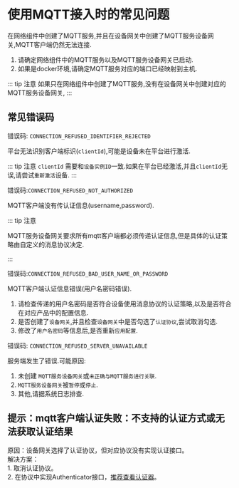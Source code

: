 # 使用MQTT接入时的常见问题

在网络组件中创建了MQTT服务,并且在设备网关中创建了MQTT服务设备网关,MQTT客户端仍然无法连接.

1. 请确定网络组件中的MQTT服务以及MQTT服务设备网关已启动.
2. 如果是docker环境,请确定MQTT服务对应的端口已经映射到主机.

::: tip 注意
如果只在网络组件中创建了MQTT服务,没有在设备网关中创建对应的MQTT服务设备网关,
:::

## 常见错误码

错误码: `CONNECTION_REFUSED_IDENTIFIER_REJECTED`

平台无法识别客户端标识(`clientId`),可能是设备未在平台进行激活.

::: tip 注意
`clientId` 需要和`设备实例ID`一致.如果在平台已经激活,并且`clientId`无误,请尝试`重新激活`设备.
:::

错误码:`CONNECTION_REFUSED_NOT_AUTHORIZED`

MQTT客户端没有传认证信息(username,password).

::: tip 注意

MQTT服务设备网关要求所有mqtt客户端都必须传递认证信息,但是具体的认证策略由自定义的消息协议决定.

:::

错误码:`CONNECTION_REFUSED_BAD_USER_NAME_OR_PASSWORD`

MQTT客户端认证信息错误(用户名密码错误).
1. 请检查传递的用户名密码是否符合设备使用消息协议的认证策略,以及是否符合在对应产品中的配置信息.
2. 是否创建了`设备网关`,并且检查`设备网关`中是否勾选了`认证协议`,尝试取消勾选.
3. 修改了`用户名密码`等信息后,是否重新`应用配置`.

错误码: `CONNECTION_REFUSED_SERVER_UNAVAILABLE`

服务端发生了错误.可能原因:

1. 未创建 `MQTT服务设备网关`或`未正确与MQTT服务进行关联`.
2. `MQTT服务设备网关`被`暂停`或`停止`.
3. 其他,请据系统日志排查.

## 提示：mqtt客户端认证失败：不支持的认证方式或无法获取认证结果
原因：设备网关选择了认证协议，但对应协议没有实现认证接口。  
解决方案：  
    1. 取消认证协议。  
    2. 在协议中实现Authenticator接口，[推荐查看认证器](../basics-guide/protocol-support.md#认证器)。  